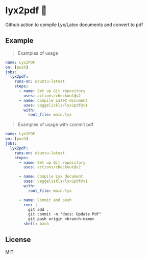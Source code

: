 # lyx2pdf :notebook_with_decorative_cover:

Github action to compile Lyx/Latex documents and convert to pdf

## Example

> Examples of usage

```yml
name: Lyx2PDF
on: [push]
jobs:
  lyx2pdf:
    runs-on: ubuntu-latest
    steps:
      - name: Set up Git repository
        uses: actions/checkout@v2
      - name: Compile LaTeX document
        uses: vaggeliskls/lyx2pdf@v1
        with:
          root_file: main.lyx
```

> Examples of usage with commit pdf

```yml
name: Lyx2PDF
on: [push]
jobs:
  lyx2pdf:
    runs-on: ubuntu-latest
    steps:
      - name: Set up Git repository
        uses: actions/checkout@v2

      - name: Compile Lyx document
        uses: vaggeliskls/lyx2pdf@v1
        with:
          root_file: main.lyx

      - name: Commit and push
        run: |
          git add .
          git commit -m "docs: Update Pdf"
          git push origin <branch-name>
        shell: bash
```

## License

MIT
